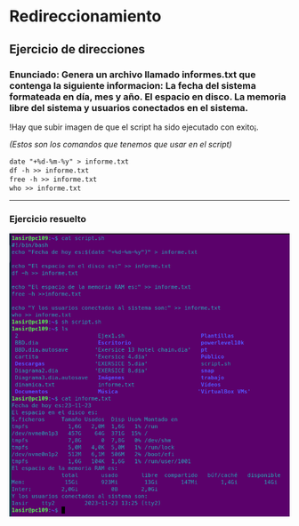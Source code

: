 # Redireccionamiento

## Ejercicio de direcciones

### Enunciado: Genera un archivo llamado informes.txt que contenga la siguiente informacion: La fecha del sistema formateada en día, mes y año. El espacio en disco. La memoria libre del sistema y usuarios conectados en el sistema.

!Hay que subir imagen de que el script ha sido ejecutado con exito¡.

*(Estos son los comandos que tenemos que usar en el script)*
```
date "+%d-%m-%y" > informe.txt
df -h >> informe.txt
free -h >> informe.txt
who >> informe.txt
```
--- 
### Ejercicio resuelto

![img](img/Redireccionamiento.png)
